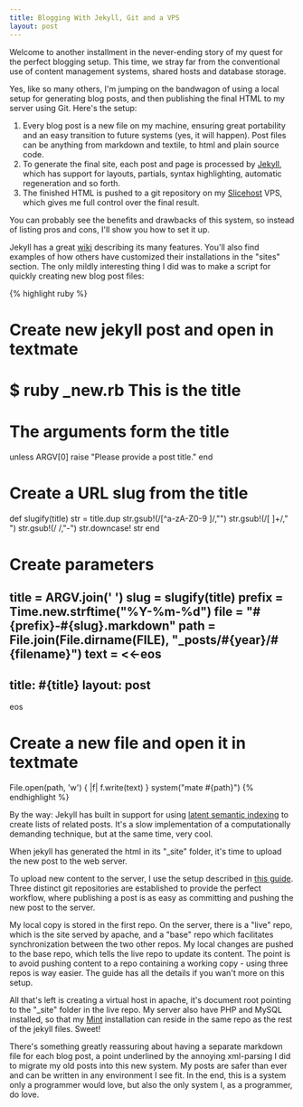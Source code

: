 ```yaml
---
title: Blogging With Jekyll, Git and a VPS
layout: post
---
```


Welcome to another installment in the never-ending story of my quest for the perfect blogging setup. This time, we stray far from the conventional use of content management systems, shared hosts and database storage.

Yes, like so many others, I'm jumping on the bandwagon of using a local setup for generating blog posts, and then publishing the final HTML to my server using Git. Here's the setup:

1. Every blog post is a new file on my machine, ensuring great portability and an easy transition to future systems (yes, it will happen). Post files can be anything from markdown and textile, to html and plain source code.
2. To generate the final site, each post and page is processed by [Jekyll][1], which has support for layouts, partials, syntax highlighting, automatic regeneration and so forth.
3. The finished HTML is pushed to a git repository on my [Slicehost][2] VPS, which gives me full control over the final result.

You can probably see the benefits and drawbacks of this system, so instead of listing pros and cons, I'll show you how to set it up.

Jekyll has a great [wiki][3] describing its many features. You'll also find examples of how others have customized their installations in the "sites" section. The only mildly interesting thing I did was to make a script for quickly creating new blog post files:

{% highlight ruby %}
# Create new jekyll post and open in textmate
# $ ruby _new.rb This is the title

# The arguments form the title
unless ARGV[0]
  raise "Please provide a post title."
end

# Create a URL slug from the title
def slugify(title)
    str = title.dup
    str.gsub!(/[^a-zA-Z0-9 ]/,"")
    str.gsub!(/[ ]+/," ")
    str.gsub!(/ /,"-")
    str.downcase!
    str
end

# Create parameters
title  = ARGV.join(' ')
slug   = slugify(title)
prefix = Time.new.strftime("%Y-%m-%d")
file   = "#{prefix}-#{slug}.markdown"
path   = File.join(File.dirname(__FILE__), "_posts/#{year}/#{filename}")
text   = <<-eos
---
title: #{title}
layout: post
---

eos

# Create a new file and open it in textmate
File.open(path, 'w') { |f| f.write(text) }
system("mate #{path}")
{% endhighlight %}

By the way: Jekyll has built in support for using [latent semantic indexing][6] to create lists of related posts. It's a slow implementation of a computationally demanding technique, but at the same time, very cool.

When jekyll has generated the html in its "_site" folder, it's time to upload the new post to the web server.

To upload new content to the server, I use the setup described in [this guide][4]. Three distinct git repositories are established to provide the perfect workflow, where publishing a post is as easy as committing and pushing the new post to the server. 

My local copy is stored in the first repo. On the server, there is a "live" repo, which is the site served by apache, and a "base" repo which facilitates synchronization between the two other repos. My local changes are pushed to the base repo, which tells the live repo to update its content. The point is to avoid pushing content to a repo containing a working copy - using three repos is way easier. The guide has all the details if you wan't more on this setup.

All that's left is creating a virtual host in apache, it's document root pointing to the "_site" folder in the live repo. My server also have PHP and MySQL installed, so that my [Mint][5] installation can reside in the same repo as the rest of the jekyll files. Sweet!

There's something greatly reassuring about having a separate markdown file for each blog post, a point underlined by the annoying xml-parsing I did to migrate my old posts into this new system. My posts are safer than ever and can be written in any environment I see fit. In the end, this is a system only a programmer would love, but also the only system I, as a programmer, do love.








  [1]:http://github.com/mojombo/jekyll
  [2]:http://www.slicehost.com/
  [3]:http://wiki.github.com/mojombo/jekyll/
  [4]:http://matedriven.com.ar/2009/04/28/using-git-to-maintain-your-blog.html
  [5]:http://haveamint.com/
  [6]:http://en.wikipedia.org/wiki/Latent_semantic_indexing
